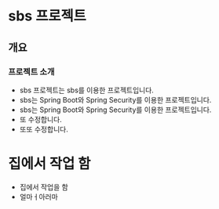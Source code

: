 <!-- markdown 언어 -->

# sbs 프로젝트

## 개요

### 프로젝트 소개

- sbs 프로젝트는 sbs를 이용한 프로젝트입니다.
- sbs는 Spring Boot와 Spring Security를 이용한 프로젝트입니다.
- sbs는 Spring Boot와 Spring Security를 이용한 프로젝트입니다.
- 또 수정합니다.
- 또또 수정합니다.

# 집에서 작업 함

- 집에서 작업을 함
- 얼마ㅓ아러마
